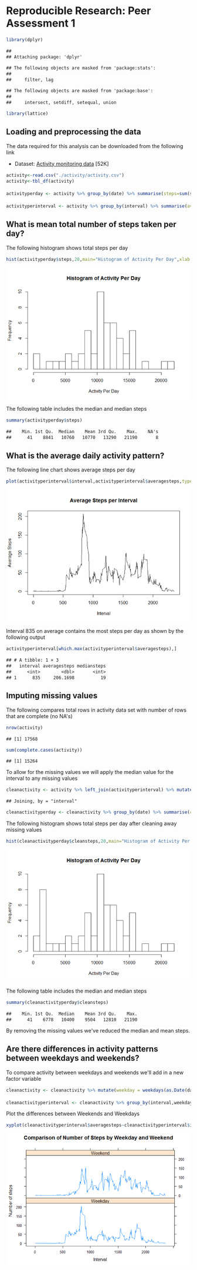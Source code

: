 # Reproducible Research: Peer Assessment 1

```r
library(dplyr)
```

```
## 
## Attaching package: 'dplyr'
```

```
## The following objects are masked from 'package:stats':
## 
##     filter, lag
```

```
## The following objects are masked from 'package:base':
## 
##     intersect, setdiff, setequal, union
```

```r
library(lattice)
```


## Loading and preprocessing the data

The data required for this analysis can be downloaded from the following link
* Dataset: [Activity monitoring data](https://d396qusza40orc.cloudfront.net/repdata%2Fdata%2Factivity.zip) [52K]


```r
activity<-read.csv("./activity/activity.csv")
activity<-tbl_df(activity)

activityperday <- activity %>% group_by(date) %>% summarise(steps=sum(steps)) 

activityperinterval <- activity %>% group_by(interval) %>% summarise(averagesteps= mean(steps,na.rm=TRUE),mediansteps = median(steps,na.rm=TRUE)) 
```


## What is mean total number of steps taken per day?

The following histogram shows total steps per day

```r
hist(activityperday$steps,20,main="Histogram of Activity Per Day",xlab = "Activity Per Day")
```

![](PA1_template_files/figure-html/steps_per_day-1.png)<!-- -->

The following table includes the median and median steps

```r
summary(activityperday$steps)
```

```
##    Min. 1st Qu.  Median    Mean 3rd Qu.    Max.    NA's 
##      41    8841   10760   10770   13290   21190       8
```


## What is the average daily activity pattern?

The following line chart shows average steps per day

```r
plot(activityperinterval$interval,activityperinterval$averagesteps,type="l",main="Average Steps per Interval",xlab="Interval",ylab="Average Steps")
```

![](PA1_template_files/figure-html/daily_activity-1.png)<!-- -->

Interval 835 on average contains the most steps per day as shown by the following output

```r
activityperinterval[which.max(activityperinterval$averagesteps),]
```

```
## # A tibble: 1 × 3
##   interval averagesteps mediansteps
##      <int>        <dbl>       <int>
## 1      835     206.1698          19
```

## Imputing missing values

The following compares total rows in activity data set with number of rows that are complete (no NA's)

```r
nrow(activity)
```

```
## [1] 17568
```

```r
sum(complete.cases(activity))
```

```
## [1] 15264
```

To allow for the missing values we will apply the median value for the interval to any missing values

```r
cleanactivity <- activity %>% left_join(activityperinterval) %>% mutate(cleansteps = ifelse(is.na(steps),mediansteps,steps)) %>% select(steps,date,interval,cleansteps)
```

```
## Joining, by = "interval"
```

```r
cleanactivityperday <- cleanactivity %>% group_by(date) %>% summarise(cleansteps=sum(cleansteps)) 
```

The following histogram shows total steps per day after cleaning away missing values

```r
hist(cleanactivityperday$cleansteps,20,main="Histogram of Activity Per Day",xlab = "Activity Per Day")
```

![](PA1_template_files/figure-html/clean_steps_per_day-1.png)<!-- -->

The following table includes the median and median steps

```r
summary(cleanactivityperday$cleansteps)
```

```
##    Min. 1st Qu.  Median    Mean 3rd Qu.    Max. 
##      41    6778   10400    9504   12810   21190
```

By removing the missing values we've reduced the median and mean steps.

## Are there differences in activity patterns between weekdays and weekends?

To compare activity between weekdays and weekends we'll add in a new factor variable

```r
cleanactivity <- cleanactivity %>% mutate(weekday = weekdays(as.Date(date)),weekdayclass = ifelse(weekdays(as.Date(date)) %in% c("Saturday","Sunday"),"Weekend","Weekday"))

cleanactivityperinterval <- cleanactivity %>% group_by(interval,weekdayclass) %>% summarise(averagesteps= mean(cleansteps,na.rm=TRUE),mediansteps = median(cleansteps,na.rm=TRUE)) 
```

Plot the differences between Weekends and Weekdays

```r
xyplot(cleanactivityperinterval$averagesteps~cleanactivityperinterval$interval|cleanactivityperinterval$weekdayclass,type="l",layout=c(1,2),ylab="Number of steps",xlab="Interval",main="Comparison of Number of Steps by Weekday and Weekend")
```

![](PA1_template_files/figure-html/plot_weekday_class-1.png)<!-- -->
